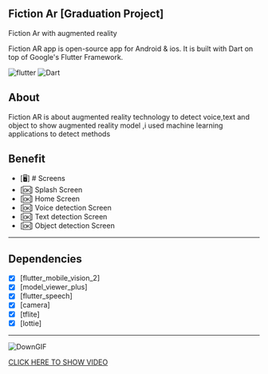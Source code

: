 ## Fiction Ar [Graduation Project]<br>
Fiction Ar with augmented reality

Fiction AR app is open-source  app for Android & ios. It is built with Dart on top of Google's Flutter Framework.


![flutter](https://img.shields.io/badge/Flutter-Framework-green?logo=flutter)
![Dart](https://img.shields.io/badge/Dart-Language-blue?logo=dart)



## About
Fiction AR is about augmented reality technology to detect voice,text and object to show augmented reality model ,i used machine learning applications to detect methods



## Benefit

- [🖥] # Screens 
- [🆗] Splash Screen
- [🆗] Home Screen
- [🆗] Voice detection Screen
- [🆗] Text detection Screen
- [🆗] Object detection Screen
--------------------------------
## Dependencies
- [x] [flutter_mobile_vision_2]
- [x] [model_viewer_plus]
- [x] [flutter_speech]
- [x] [camera]
- [x] [tflite]
- [x] [lottie]
--------------------------
![DownGIF](https://user-images.githubusercontent.com/43098702/216431691-9440c967-0c8e-4337-8f57-8b392dff4614.gif)

<a href="https://www.linkedin.com/embed/feed/update/urn:li:ugcPost:6936427519986278400?compact=1" target="_blank">CLICK HERE TO SHOW VIDEO</a>

